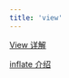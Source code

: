 ```yaml
---
title: 'view'
---
```


[View 详解](https://blog.csdn.net/challenge51all/article/details/88743716)

[inflate 介绍](https://blog.csdn.net/HardWorkingAnt/article/details/77937298)